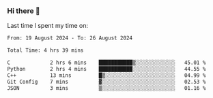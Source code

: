 ### Hi there 👋

<!--
**Grav1tum/Grav1tum** is a ✨ _special_ ✨ repository because its `README.md` (this file) appears on your GitHub profile.

Here are some ideas to get you started:

- 🔭 I’m currently working on ...
- 🌱 I’m currently learning ...
- 👯 I’m looking to collaborate on ...
- 🤔 I’m looking for help with ...
- 💬 Ask me about ...
- 📫 How to reach me: ...
- 😄 Pronouns: ...
- ⚡ Fun fact: ...
-->
Last time I spent my time on:
<!--START_SECTION:waka-->

```txt
From: 19 August 2024 - To: 26 August 2024

Total Time: 4 hrs 39 mins

C             2 hrs 6 mins    ███████████▒░░░░░░░░░░░░░   45.01 %
Python        2 hrs 4 mins    ███████████░░░░░░░░░░░░░░   44.55 %
C++           13 mins         █▒░░░░░░░░░░░░░░░░░░░░░░░   04.99 %
Git Config    7 mins          ▓░░░░░░░░░░░░░░░░░░░░░░░░   02.53 %
JSON          3 mins          ▒░░░░░░░░░░░░░░░░░░░░░░░░   01.16 %
```

<!--END_SECTION:waka-->
